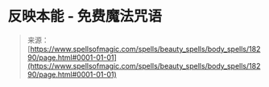 <!--yml

category: 未分类

date: 2024-06-12 18:59:50

-->

# 反映本能 - 免费魔法咒语

> 来源：[https://www.spellsofmagic.com/spells/beauty_spells/body_spells/18290/page.html#0001-01-01](https://www.spellsofmagic.com/spells/beauty_spells/body_spells/18290/page.html#0001-01-01)
